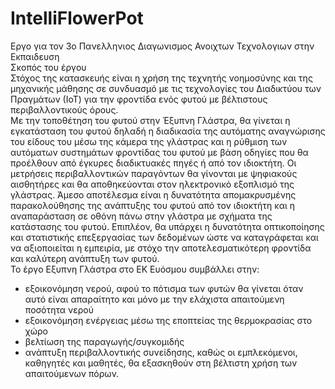 # IntelliFlowerPot
Εργο για τον 3ο Πανελληνιος Διαγωνισμος Ανοιχτων Τεχνολογιων στην Εκπαιδευση<br>
Σκοπός του έργου<br>
Στόχος της κατασκευής είναι η χρήση της τεχνητής νοημοσύνης και της μηχανικής μάθησης σε συνδυασμό με τις τεχνολογίες του Διαδικτύου των Πραγμάτων (ΙοΤ) για την φροντίδα ενός φυτού με βέλτιστους περιβαλλοντικούς όρους.<br>
Με την τοποθέτηση του φυτού στην Έξυπνη Γλάστρα, θα γίνεται η εγκατάσταση του φυτού δηλαδή η διαδικασία της αυτόματης αναγνώρισης του είδους του μέσω της κάμερα της γλάστρας και η ρύθμιση των αυτόματων συστημάτων φροντίδας του φυτού με βάση οδηγίες που θα προέλθουν από έγκυρες διαδικτυακές πηγές ή από τον ιδιοκτήτη. Οι μετρήσεις περιβαλλοντικών παραγόντων θα γίνονται με ψηφιακούς αισθητήρες και θα αποθηκεύονται στον ηλεκτρονικό εξοπλισμό της γλάστρας. Άμεσο αποτέλεσμα είναι η δυνατότητα απομακρυσμένης παρακολούθησης της ανάπτυξης του φυτού από τον ιδιοκτήτη και η αναπαράσταση σε οθόνη πάνω στην γλάστρα με σχήματα της κατάστασης του φυτού. Επιπλέον, θα υπάρχει η δυνατότητα οπτικοποίησης και στατιστικής επεξεργασίας των δεδομένων ώστε να καταγράφεται και να αξιοποιείται η εμπειρία, με στόχο την αποτελεσματικότερη φροντίδα και καλύτερη ανάπτυξη των φυτού.<br>
Το έργο Εξυπνη Γλάστρα στο ΕΚ Ευόσμου συμβάλλει στην:<br>
<ul>
<li>εξοικονόμηση νερού, αφού το πότισμα των φυτών θα γίνεται όταν αυτό είναι απαραίτητο και μόνο με την ελάχιστα απαιτούμενη ποσότητα νερού
<li>εξοικονόμηση ενέργειας μέσω της εποπτείας της θερμοκρασίας στο χώρο
<li>βελτίωση της παραγωγής/συγκομιδής
<li>ανάπτυξη περιβαλλοντικής συνείδησης, καθώς οι εμπλεκόμενοι, καθηγητές και μαθητές, θα εξασκηθούν στη βέλτιστη χρήση των απαιτούμενων πόρων.
</ul>
